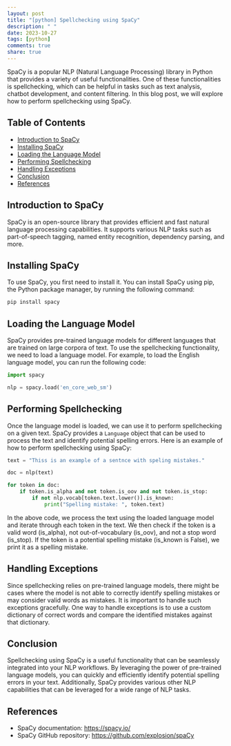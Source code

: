 ```yaml
---
layout: post
title: "[python] Spellchecking using SpaCy"
description: " "
date: 2023-10-27
tags: [python]
comments: true
share: true
---
```


SpaCy is a popular NLP (Natural Language Processing) library in Python that provides a variety of useful functionalities. One of these functionalities is spellchecking, which can be helpful in tasks such as text analysis, chatbot development, and content filtering. In this blog post, we will explore how to perform spellchecking using SpaCy.

## Table of Contents
- [Introduction to SpaCy](#introduction-to-spacy)
- [Installing SpaCy](#installing-spacy)
- [Loading the Language Model](#loading-the-language-model)
- [Performing Spellchecking](#performing-spellchecking)
- [Handling Exceptions](#handling-exceptions)
- [Conclusion](#conclusion)
- [References](#references)

## Introduction to SpaCy

SpaCy is an open-source library that provides efficient and fast natural language processing capabilities. It supports various NLP tasks such as part-of-speech tagging, named entity recognition, dependency parsing, and more. 

## Installing SpaCy

To use SpaCy, you first need to install it. You can install SpaCy using pip, the Python package manager, by running the following command:

```bash
pip install spacy
```

## Loading the Language Model

SpaCy provides pre-trained language models for different languages that are trained on large corpora of text. To use the spellchecking functionality, we need to load a language model. For example, to load the English language model, you can run the following code:

```python
import spacy

nlp = spacy.load('en_core_web_sm')
```

## Performing Spellchecking

Once the language model is loaded, we can use it to perform spellchecking on a given text. SpaCy provides a `Language` object that can be used to process the text and identify potential spelling errors. Here is an example of how to perform spellchecking using SpaCy:

```python
text = "Thiss is an example of a sentnce with speling mistakes."

doc = nlp(text)

for token in doc:
    if token.is_alpha and not token.is_oov and not token.is_stop:
        if not nlp.vocab[token.text.lower()].is_known:
            print("Spelling mistake: ", token.text)
```

In the above code, we process the text using the loaded language model and iterate through each token in the text. We then check if the token is a valid word (is_alpha), not out-of-vocabulary (is_oov), and not a stop word (is_stop). If the token is a potential spelling mistake (is_known is False), we print it as a spelling mistake.

## Handling Exceptions

Since spellchecking relies on pre-trained language models, there might be cases where the model is not able to correctly identify spelling mistakes or may consider valid words as mistakes. It is important to handle such exceptions gracefully. One way to handle exceptions is to use a custom dictionary of correct words and compare the identified mistakes against that dictionary.

## Conclusion

Spellchecking using SpaCy is a useful functionality that can be seamlessly integrated into your NLP workflows. By leveraging the power of pre-trained language models, you can quickly and efficiently identify potential spelling errors in your text. Additionally, SpaCy provides various other NLP capabilities that can be leveraged for a wide range of NLP tasks.

## References

- SpaCy documentation: https://spacy.io/
- SpaCy GitHub repository: https://github.com/explosion/spaCy
